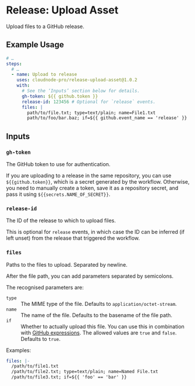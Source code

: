 # Release: Upload Asset

Upload files to a GitHub release.

## Example Usage

```yaml
# …
steps:
  # …
  - name: Upload to release
    uses: cloudnode-pro/release-upload-asset@1.0.2
    with:
      # See the ‘Inputs’ section below for details.
      gh-token: ${{ github.token }}
      release-id: 123456 # Optional for `release` events.
      files: |
        path/to/file.txt; type=text/plain; name=File1.txt
        path/to/foo/bar.baz; if=${{ github.event_name == 'release' }}
```

## Inputs

### `gh-token`

The GitHub token to use for authentication.

If you are uploading to a release in the same repository, you can use `${{github.token}}`, which is a secret
generated by the workflow. Otherwise, you need to manually create a token, save it as a repository secret, and pass it
using `${{secrets.NAME_OF_SECRET}}`.

### `release-id`

The ID of the release to which to upload files.

This is optional for `release` events, in which case the ID can be inferred (if left unset) from the release that
triggered the workflow.

### `files`

Paths to the files to upload. Separated by newline.

After the file path, you can add parameters separated by semicolons.

The recognised parameters are:

<dl>
    <dt><code>type</code></dt>
    <dd>The MIME type of the file. Defaults to <code>application/octet-stream</code>.
    <dt><code>name</code></dt>
    <dd>The name of the file. Defaults to the basename of the file path.</dd>
    <dt><code>if</code></dt>
    <dd>Whether to actually upload this file. You can use this in combination with
        <a href="https://docs.github.com/en/actions/writing-workflows/choosing-what-your-workflow-does/evaluate-expressions-in-workflows-and-actions">GitHub expressions</a>.
        The allowed values are <code>true</code> and <code>false</code>. Defaults to <code>true</code>.
</dd>
</dl>

Examples:

```yaml
files: |-
  /path/to/file1.txt
  /path/to/file2.txt; type=text/plain; name=Named File.txt
  /path/to/file3.txt; if=${{ 'foo' == 'bar' }}
```




